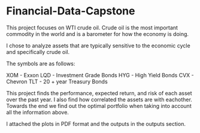 # Financial-Data-Capstone

This project focuses on WTI crude oil. Crude oil is the most important commodity in the world and is a barometer for how the economy is doing.

I chose to analyze assets that are typically sensitive to the economic cycle and specifically crude oil.

The symbols are as follows:

XOM - Exxon
LQD - Investment Grade Bonds
HYG - High Yield Bonds
CVX - Chevron
TLT - 20 + year Treasury Bonds

This project finds the performance, expected return, and risk of each asset over the past year. I also find how correlated the assets are with eachother.
Towards the end we find out the optimal portfolio when taking into account all the information above. 

I attached the plots in PDF format and the outputs in the outputs section.
